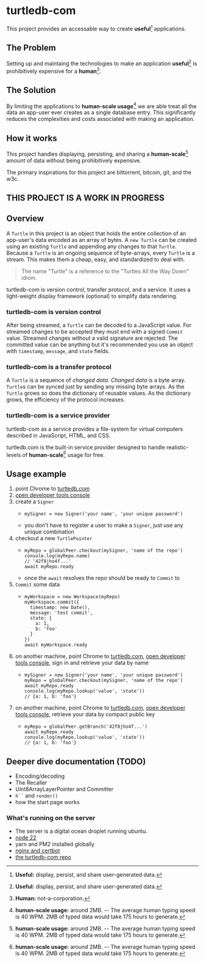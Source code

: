 # turtledb-com

This project provides an accessable way to create **useful**[^1] applications.

[^1]: **Useful:** display, persist, and share user-generated data.

## The Problem

Setting up and maintaing the technologies to make an application **useful**[^1] is prohibitively expensive for a **human**[^2].

[^2]: **Human:** not-a-corporation.

## The Solution 
By limiting the applications to **human-scale usage**[^3] we are able treat all the data an app-user ever creates as a single database entry.
This significantly reduces the complexities and costs associated with making an application.
[^3]: **human-scale usage:** around 2MB.
  -- The average human typing speed is 40 WPM. 
  2MB of typed data would take 175 hours to generate. 

## How it works
This project handles displaying, persisting, and sharing a **human-scale**[^3] amount of data without being prohibitively expensive.

The primary inspirations for this project are bittorrent, bitcoin, git, and the w3c. 



## THIS PROJECT IS A WORK IN PROGRESS



## Overview

A `Turtle` in this project is an object that holds the entire collection of an app-user's data encoded as an array of bytes.
A `new Turtle` can be created using an existing `Turtle` and appending any changes to that `Turtle`.
Because a `Turtle` is an ongoing sequence of byte-arrays, every `Turtle` is a stream.
This makes them a cheap, easy, and standardized to deal with.

> The name "Turtle" is a reference to the "Turtles All the Way Down" idiom. 


turtledb-com is version control, transfer protocol, and a service. 
It uses a light-weight display framework (optional) to simplify data rendering.

### turtledb-com is version control

After being streamed, a `Turtle` can be decoded to a JavaScript value. 
For streamed changes to be accepted they must end with a signed `Commit` value.
Streamed changes without a valid signature are rejected.
The committed value can be anything but it's recommended you use an object with `timestamp`, `message`, and `state` fields.

### turtledb-com is a transfer protocol

A `Turtle` is a sequence of *changed data*.
*Changed data* is a byte array.
`Turtle`s can be synced just by sending any missing byte arrays.
As the `Turtle` grows so does the dictionary of reusable values.
As the dictionary grows, the efficiency of the protocol increases.

### turtledb-com is a service provider
turtledb-com as a service provides a file-system for virtual computers described in JavaScript, HTML, and CSS.

turtledb.com is the built-in service provider designed to handle realistic-levels of **human-scale**[^3] usage for free.


## Usage example

1. point Chrome to [turtledb.com](https://turtledb.com)
1. [open developer tools console](https://developer.chrome.com/docs/devtools/open#shortcuts)
1. create a `Signer`
    * ```
      mySigner = new Signer('your name', 'your unique password')
      ```
    * you don't have to register a user to make a `Signer`, just use any unique combination
1. checkout a new `TurtlePointer`
    * ```
      myRepo = globalPeer.checkout(mySigner, 'name of the repo')
      console.log(myRepo.name)
      // '42f8jho4f...'
      await myRepo.ready
      ```
    * once the `await` resolves the repo should be ready to `Commit` to
1. `Commit` some data
    * ```
      myWorkspace = new Workspace(myRepo)
      myWorkspace.commit({
        timestamp: new Date(),
        message: 'test commit',
        state: {
          a: 1,
          b: 'foo'
        }
      })
      await myWorkspace.ready
      ```
1. on another machine, point Chrome to [turtledb.com](https://turtledb.com),
[open developer tools console](https://developer.chrome.com/docs/devtools/open#shortcuts),
sign in and retrieve your data by name
    * ```
      mySigner = new Signer('your name', 'your unique password')
      myRepo = globalPeer.checkout(mySigner, 'name of the repo')
      await myRepo.ready
      console.log(myRepo.lookup('value', 'state'))
      // {a: 1, b: 'foo'}
      ```
1. on another machine, point Chrome to [turtledb.com](https://turtledb.com),
[open developer tools console](https://developer.chrome.com/docs/devtools/open#shortcuts),
retrieve your data by compact public key
    * ```
      myRepo = globalPeer.getBranch('42f8jho4f...')
      await myRepo.ready
      console.log(myRepo.lookup('value', 'state'))
      // {a: 1, b: 'foo'}
      ```

## Deeper dive documentation (TODO)
* Encoding/decoding
* The Recaller
* Uint8ArrayLayerPointer and Committer
* ``` h`` ``` and `render()`
* how the start page works

### What's running on the server
- The server is a digital ocean droplet running ubuntu.
- [node 22](https://joshtronic.com/2024/05/26/ubuntu-nodejs-22-install/)
- yarn and PM2 installed globally
- [nginx and certbot](https://www.digitalocean.com/community/tutorials/how-to-secure-nginx-with-let-s-encrypt-on-ubuntu-20-04)
- [the turtledb-com repo](https://github.com/turtledb-com/turtledb-com)
